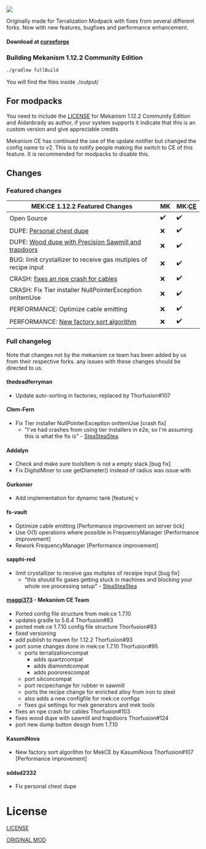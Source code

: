 ![](https://files.thorfusion.com/mekanism/MEKBANNERWHITE1122.png)

Originally made for Terralization Modpack with fixes from several different forks. Now with new features, bugfixes and performance enhancement.

#### Download at [curseforge](https://www.curseforge.com/minecraft/mc-mods/mekanism-ce)

### Building Mekanism 1.12.2 Community Edition

```bash
./gradlew fullBuild
```
You will find the files inside ./output/



## For modpacks
You need to include the [LICENSE](https://raw.githubusercontent.com/Thorfusion/Mekanism-1.7.10-Community-Edition/1.12.2/LICENSE.md) for Mekanism 1.12.2 Community Edition and Aidanbrady as author, if your system supports it indicate that this is an custom version and give appreciable credits

Mekanism CE has continued the use of the update notifier but changed the config name to v2. This is to notify people making the switch to CE of this feature. It is recommended for modpacks to disable this.

## Changes

### Featured changes

| MEK:CE 1.12.2 Featured Changes                                                                                              | MK                 | MK:[CE](https://www.curseforge.com/minecraft/mc-mods/mekanism-ce) |
|-----------------------------------------------------------------------------------------------------------------------------|--------------------|-------------------------------------------------------------------|
| Open Source                                                                                                                 | :heavy_check_mark: | :heavy_check_mark:                                                |
| DUPE: [Personal chest dupe](https://github.com/Thorfusion/Mekanism-Community-Edition/issues/130)                            | :x:                | :heavy_check_mark:                                                |
| DUPE: [Wood dupe with Precision Sawmill and trapdoors](https://github.com/Thorfusion/Mekanism-Community-Edition/issues/124) | :x:                | :heavy_check_mark:                                                |
| BUG: limit crystallizer to receive gas mutiples of recipe input                                                             | :x:                | :heavy_check_mark:                                                |
| CRASH: [fixes an npe crash for cables](https://github.com/Thorfusion/Mekanism-Community-Edition/issues/103)                 | :x:                | :heavy_check_mark:                                                |
| CRASH: Fix Tier installer NullPointerException onItemUse                                                                    | :x:                | :heavy_check_mark:                                                |
| PERFORMANCE: Optimize cable emitting                                                                                        | :x:                | :heavy_check_mark:                                                |
| PERFORMANCE: [New factory sort algorithm](https://github.com/Thorfusion/Mekanism-Community-Edition/issues/107)              | :x:                | :heavy_check_mark:                                                |

### Full changelog

Note that changes not by the mekanism ce team has been added by us from their respective forks. any issues with these changes should be directed to us.

#### thedeadferryman
+ Update auto-sorting in factories, replaced by Thorfusion#107

#### Clem-Fern
+ Fix Tier installer NullPointerException onItemUse [crash fix]
  + "I've had crashes from using tier installers in e2e, so I'm assuming this is what the fix is" - [SteaSteaStea](https://github.com/Krutoy242/Enigmatica2Expert-Extended/issues/176#issuecomment-1452396981)

#### Addalyn
+ Check and make sure toolsItem is not a empty stack [bug fix]
+ Fix DigitalMiner to use getDiameter() instead of radius was issue with

#### Gurkonier
+ Add implementation for dynamic tank [feature]
v
#### fs-vault
+ Optimize cable emitting [Performance improvement on server tick]
+ Use O(1) operations where possible in FrequencyManager [Performance improvement]
+ Rework FrequencyManager [Performance improvement]

#### sapphi-red
+ limit crystallizer to receive gas mutiples of receipe input [bug fix]
  + "this should fix gases getting stuck in machines and blocking your whole ore processing setup" - [SteaSteaStea](https://github.com/Krutoy242/Enigmatica2Expert-Extended/issues/176#issuecomment-1452396981)

#### [maggi373](https://github.com/maggi373) - Mekanism CE Team
+ Ported config file structure from mek:ce 1.7.10
+ updates gradle to 5.6.4 Thorfusion#83
+ ported mek:ce 1.7.10 config file structure Thorfusion#83
+ fixed versioning
+ add publish to maven for 1.12.2 Thorfusion#93
+ port some changes done in mek:ce 1.7.10 Thorfusion#95
  + ports terralizationcompat
    + adds quartzcompat
    + adds diamondcompat
    + adds poororescompat
  + port siliconcompat
  + port recipechange for rubber in sawmill
  + ports the recipe change for enriched alloy from iron to steel
  + also adds a new configfile for mek:ce configs
  + fixes gui settings for mek generators and mek tools
+ fixes an npe crash for cables Thorfusion#103
+ fixes wood dupe with sawmill and trapdoors Thorfusion#124
+ port new dump button design from 1.7.10

#### KasumiNova
+ New factory sort algorithm for MekCE by KasumiNova Thorfusion#107 [Performance improvement]

#### sddsd2332
+ Fix personal chest dupe

# License

[LICENSE](https://raw.githubusercontent.com/Thorfusion/Mekanism-1.7.10-Community-Edition/1.12.2/LICENSE.md)

[ORIGINAL MOD](https://github.com/mekanism/Mekanism)
